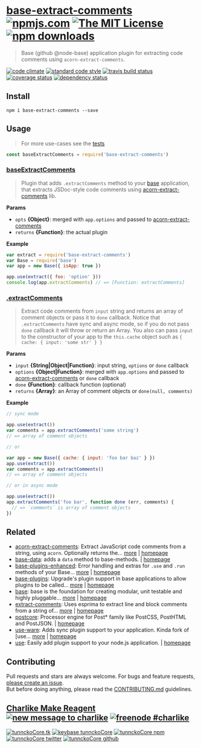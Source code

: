 # [base-extract-comments][author-www-url] [![npmjs.com][npmjs-img]][npmjs-url] [![The MIT License][license-img]][license-url] [![npm downloads][downloads-img]][downloads-url] 

> Base (github @node-base) application plugin for extracting code comments using `acorn-extract-comments`.

[![code climate][codeclimate-img]][codeclimate-url] [![standard code style][standard-img]][standard-url] [![travis build status][travis-img]][travis-url] [![coverage status][coveralls-img]][coveralls-url] [![dependency status][david-img]][david-url]

## Install
```
npm i base-extract-comments --save
```

## Usage
> For more use-cases see the [tests](./test.js)

```js
const baseExtractComments = require('base-extract-comments')
```

### [baseExtractComments](index.js#L34)
> Plugin that adds `.extractComments` method to your [base][] application, that extracts JSDoc-style code comments using [acorn-extract-comments][] lib.

**Params**

* `opts` **{Object}**: merged with `app.options` and passed to [acorn-extract-comments][]    
* `returns` **{Function}**: the actual plugin  

**Example**

```js
var extract = require('base-extract-comments')
var Base = require('base')
var app = new Base({ isApp: true })

app.use(extract({ foo: 'option' }))
console.log(app.extractComments) // => [Function: extractComments]
```

### [.extractComments](index.js#L81)
> Extract code comments from `input` string and returns an array of comment objects or pass it to `done` callback. Notice that `.extractComments` have sync and async mode, so if you do not pass `done` callback it will throw or return an Array. You also can pass `input` to the constructor of your app to the `this.cache` object such as `{ cache: { input: 'some str' } }`

**Params**

* `input` **{String|Object|Function}**: input string, `options` or `done` callback    
* `options` **{Object|Function}**: merged with `app.options` and passed to [acorn-extract-comments][] or `done` callback    
* `done` **{Function}**: callback function (optional)    
* `returns` **{Array}**: an Array of comment objects or `done(null, comments)`  

**Example**

```js
// sync mode

app.use(extract())
var comments = app.extractComments('some string')
// => array of comment objects

// or

var app = new Base({ cache: { input: 'foo bar baz' } })
app.use(extract())
var comments = app.extractComments()
// => array of comment objects

// or in async mode

app.use(extract())
app.extractComments('foo bar', function done (err, comments) {
  // => `comments` is array of comment objects
})
```

## Related
- [acorn-extract-comments](https://www.npmjs.com/package/acorn-extract-comments): Extract JavaScript code comments from a string, using `acorn`. Optionally returns the… [more](https://github.com/tunnckocore/acorn-extract-comments#readme) | [homepage](https://github.com/tunnckocore/acorn-extract-comments#readme "Extract JavaScript code comments from a string, using `acorn`. Optionally returns the AST and first line of code after comment - useful for parsing code context and api docs.")
- [base-data](https://www.npmjs.com/package/base-data): adds a `data` method to base-methods. | [homepage](https://github.com/node-base/base-data "adds a `data` method to base-methods.")
- [base-plugins-enhanced](https://www.npmjs.com/package/base-plugins-enhanced): Error handling and extras for `.use` and `.run` methods of your Base… [more](https://github.com/tunnckocore/base-plugins-enhanced#readme) | [homepage](https://github.com/tunnckocore/base-plugins-enhanced#readme "Error handling and extras for `.use` and `.run` methods of your Base apps. Modifies `.use` method to be able to 1) accept array of functions, 2) options object as second argument. Emits `error` event if some plugin fails.")
- [base-plugins](https://www.npmjs.com/package/base-plugins): Upgrade's plugin support in base applications to allow plugins to be called… [more](https://github.com/node-base/base-plugins) | [homepage](https://github.com/node-base/base-plugins "Upgrade's plugin support in base applications to allow plugins to be called any time after init.")
- [base](https://www.npmjs.com/package/base): base is the foundation for creating modular, unit testable and highly pluggable… [more](https://github.com/node-base/base) | [homepage](https://github.com/node-base/base "base is the foundation for creating modular, unit testable and highly pluggable node.js applications, starting with a handful of common methods, like `set`, `get`, `del` and `use`.")
- [extract-comments](https://www.npmjs.com/package/extract-comments): Uses esprima to extract line and block comments from a string of… [more](https://github.com/jonschlinkert/extract-comments) | [homepage](https://github.com/jonschlinkert/extract-comments "Uses esprima to extract line and block comments from a string of JavaScript. Also optionally parses code context (the next line of code after a comment).")
- [postcore](https://www.npmjs.com/package/postcore): Processor engine for Post* family like PostCSS, PostHTML and PostJSON. | [homepage](https://github.com/postcore/postcore#readme "Processor engine for Post* family like PostCSS, PostHTML and PostJSON.")
- [use-ware](https://www.npmjs.com/package/use-ware): Adds sync plugin support to your application. Kinda fork of [use… [more](https://github.com/tunnckocore/use-ware#readme) | [homepage](https://github.com/tunnckocore/use-ware#readme "Adds sync plugin support to your application. Kinda fork of [use][] - use it if you need to support nesting. Or use [ware][] if you need async middleware system.")
- [use](https://www.npmjs.com/package/use): Easily add plugin support to your node.js application. | [homepage](https://github.com/jonschlinkert/use "Easily add plugin support to your node.js application.")

## Contributing
Pull requests and stars are always welcome. For bugs and feature requests, [please create an issue](https://github.com/tunnckoCore/base-extract-comments/issues/new).  
But before doing anything, please read the [CONTRIBUTING.md](./CONTRIBUTING.md) guidelines.

## [Charlike Make Reagent](http://j.mp/1stW47C) [![new message to charlike][new-message-img]][new-message-url] [![freenode #charlike][freenode-img]][freenode-url]

[![tunnckoCore.tk][author-www-img]][author-www-url] [![keybase tunnckoCore][keybase-img]][keybase-url] [![tunnckoCore npm][author-npm-img]][author-npm-url] [![tunnckoCore twitter][author-twitter-img]][author-twitter-url] [![tunnckoCore github][author-github-img]][author-github-url]

[acorn-extract-comments]: https://github.com/tunnckocore/acorn-extract-comments
[base]: https://github.com/node-base/base
[use]: https://github.com/jonschlinkert/use
[ware]: https://github.com/segmentio/ware

[npmjs-url]: https://www.npmjs.com/package/base-extract-comments
[npmjs-img]: https://img.shields.io/npm/v/base-extract-comments.svg?label=base-extract-comments

[license-url]: https://github.com/tunnckoCore/base-extract-comments/blob/master/LICENSE
[license-img]: https://img.shields.io/npm/l/base-extract-comments.svg

[downloads-url]: https://www.npmjs.com/package/base-extract-comments
[downloads-img]: https://img.shields.io/npm/dm/base-extract-comments.svg

[codeclimate-url]: https://codeclimate.com/github/tunnckoCore/base-extract-comments
[codeclimate-img]: https://img.shields.io/codeclimate/github/tunnckoCore/base-extract-comments.svg

[travis-url]: https://travis-ci.org/tunnckoCore/base-extract-comments
[travis-img]: https://img.shields.io/travis/tunnckoCore/base-extract-comments/master.svg

[coveralls-url]: https://coveralls.io/r/tunnckoCore/base-extract-comments
[coveralls-img]: https://img.shields.io/coveralls/tunnckoCore/base-extract-comments.svg

[david-url]: https://david-dm.org/tunnckoCore/base-extract-comments
[david-img]: https://img.shields.io/david/tunnckoCore/base-extract-comments.svg

[standard-url]: https://github.com/feross/standard
[standard-img]: https://img.shields.io/badge/code%20style-standard-brightgreen.svg

[author-www-url]: http://www.tunnckocore.tk
[author-www-img]: https://img.shields.io/badge/www-tunnckocore.tk-fe7d37.svg

[keybase-url]: https://keybase.io/tunnckocore
[keybase-img]: https://img.shields.io/badge/keybase-tunnckocore-8a7967.svg

[author-npm-url]: https://www.npmjs.com/~tunnckocore
[author-npm-img]: https://img.shields.io/badge/npm-~tunnckocore-cb3837.svg

[author-twitter-url]: https://twitter.com/tunnckoCore
[author-twitter-img]: https://img.shields.io/badge/twitter-@tunnckoCore-55acee.svg

[author-github-url]: https://github.com/tunnckoCore
[author-github-img]: https://img.shields.io/badge/github-@tunnckoCore-4183c4.svg

[freenode-url]: http://webchat.freenode.net/?channels=charlike
[freenode-img]: https://img.shields.io/badge/freenode-%23charlike-5654a4.svg

[new-message-url]: https://github.com/tunnckoCore/ama
[new-message-img]: https://img.shields.io/badge/ask%20me-anything-green.svg


